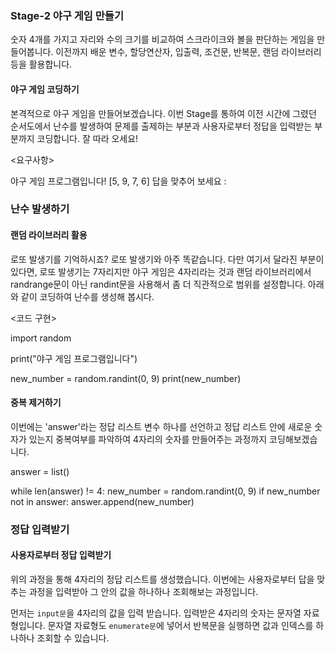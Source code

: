 ### Stage-2 야구 게임 만들기

숫자 4개를 가지고 자리와 수의 크기를 비교하여 스크라이크와 볼을 판단하는 게임을 만들어봅니다.
이전까지 배운 변수, 할당연산자, 입출력, 조건문, 반복문, 랜덤 라이브러리 등을 활용합니다.

#### 야구 게임 코딩하기

본격적으로 야구 게임을 만들어보겠습니다. 이번 Stage를 통하여 이전 시간에 그렸던 순서도에서 난수를
발생하여 문제를 출제하는 부분과 사용자로부터 정답을 입력받는 부분까지 코딩합니다.
잘 따라 오세요!

<요구사항>

야구 게임 프로그램입니다!
[5, 9, 7, 6]
답을 맞추어 보세요 :

### 난수 발생하기

#### 랜덤 라이브러리 활용

로또 발생기를 기억하시죠? 로또 발생기와 아주 똑같습니다. 다만 여기서 달라진 부분이 있다면, 로또 발생기는
7자리지만 야구 게임은 4자리라는 것과 랜덤 라이브러리에서 randrange문이 아닌 randint문을 사용해서 좀 더
직관적으로 범위를 설정합니다. 아래와 같이 코딩하여 난수를 생성해 봅시다.

<코드 구현>

import random

print("야구 게임 프로그램입니다")

new_number = random.randint(0, 9)
print(new_number)

#### 중복 제거하기

이번에는 'answer'라는 정답 리스트 변수 하나를 선언하고 정답 리스트 안에 새로운 숫자가 있는지
중복여부를 파악하여 4자리의 숫자를 만들어주는 과정까지 코딩해보겠습니다.

answer = list()

while len(answer) != 4:
new_number = random.randint(0, 9)
if new_number not in answer:
answer.append(new_number)

### 정답 입력받기

#### 사용자로부터 정답 입력받기

위의 과정을 통해 4자리의 정답 리스트를 생성했습니다. 이번에는 사용자로부터 답을 맞추는 과정을
입력받아 그 안의 값을 하나하나 조회해보는 과정입니다.

먼저는 `input문`을 4자리의 값을 입력 받습니다. 입력받은 4자리의 숫자는 문자열 자료형입니다. 문자열 자료형도 `enumerate문`에 넣어서 반복문을 실행하면 값과 인덱스를 하나하나 조회할 수 있습니다.

